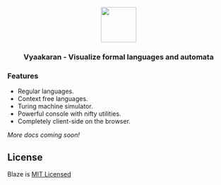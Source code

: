 <div align="center">
  <p align="center">
    <a href="https://vyaakaran.now.sh">
      <img src="https://github.com/blenderskool/vyaakaran/raw/main/website/static/vyaakaran-icon.png" width="80">
    </a>
  </p>
  <p align="center">  
    <h3>Vyaakaran - Visualize formal languages and automata</h3>
  </p>
</div>

### Features
- Regular languages.
- Context free languages.
- Turing machine simulator.
- Powerful console with nifty utilities.
- Completely client-side on the browser.

_More docs coming soon!_

## License
Blaze is [MIT Licensed](https://github.com/blenderskool/vyaakaran/blob/master/LICENSE)
